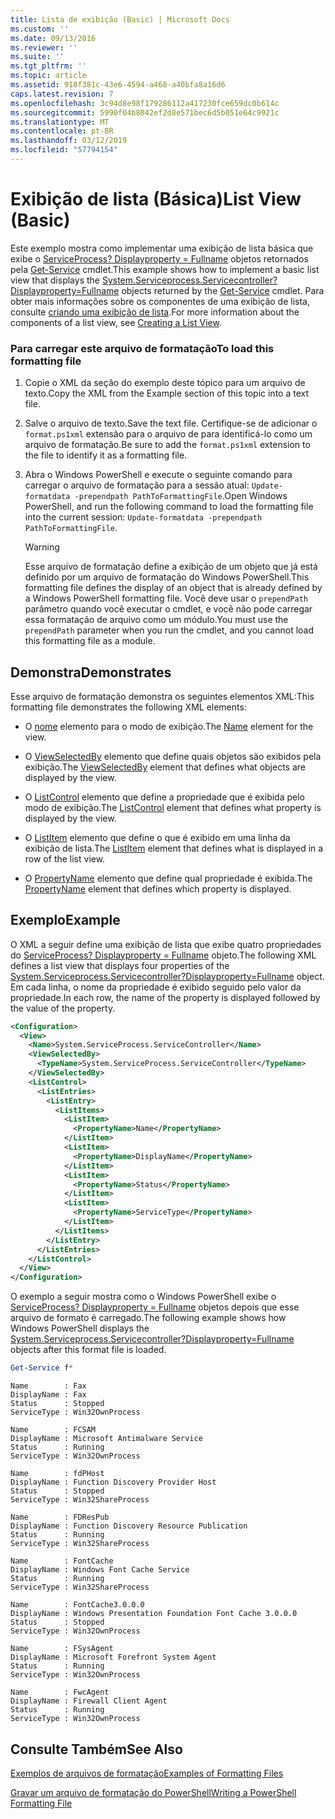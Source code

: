 ```yaml
---
title: Lista de exibição (Basic) | Microsoft Docs
ms.custom: ''
ms.date: 09/13/2016
ms.reviewer: ''
ms.suite: ''
ms.tgt_pltfrm: ''
ms.topic: article
ms.assetid: 918f381c-43e6-4594-a468-a40bfa8a16d6
caps.latest.revision: 7
ms.openlocfilehash: 3c94d8e98f179286112a417230fce659dc0b614c
ms.sourcegitcommit: 5990f04b8042ef2d8e571bec6d5b051e64c9921c
ms.translationtype: MT
ms.contentlocale: pt-BR
ms.lasthandoff: 03/12/2019
ms.locfileid: "57794154"
---
```

# <a name="list-view-basic"></a><span data-ttu-id="12842-102">Exibição de lista (Básica)</span><span class="sxs-lookup"><span data-stu-id="12842-102">List View (Basic)</span></span>

<span data-ttu-id="12842-103">Este exemplo mostra como implementar uma exibição de lista básica que exibe o [ServiceProcess? Displayproperty = Fullname](/dotnet/api/System.ServiceProcess.ServiceController) objetos retornados pela [Get-Service](/powershell/module/microsoft.powershell.management/get-service) cmdlet.</span><span class="sxs-lookup"><span data-stu-id="12842-103">This example shows how to implement a basic list view that displays the [System.Serviceprocess.Servicecontroller?Displayproperty=Fullname](/dotnet/api/System.ServiceProcess.ServiceController) objects returned by the [Get-Service](/powershell/module/microsoft.powershell.management/get-service) cmdlet.</span></span> <span data-ttu-id="12842-104">Para obter mais informações sobre os componentes de uma exibição de lista, consulte [criando uma exibição de lista](./creating-a-list-view.md).</span><span class="sxs-lookup"><span data-stu-id="12842-104">For more information about the components of a list view, see [Creating a List View](./creating-a-list-view.md).</span></span>

### <a name="to-load-this-formatting-file"></a><span data-ttu-id="12842-105">Para carregar este arquivo de formatação</span><span class="sxs-lookup"><span data-stu-id="12842-105">To load this formatting file</span></span>

1. <span data-ttu-id="12842-106">Copie o XML da seção do exemplo deste tópico para um arquivo de texto.</span><span class="sxs-lookup"><span data-stu-id="12842-106">Copy the XML from the Example section of this topic into a text file.</span></span>

2. <span data-ttu-id="12842-107">Salve o arquivo de texto.</span><span class="sxs-lookup"><span data-stu-id="12842-107">Save the text file.</span></span> <span data-ttu-id="12842-108">Certifique-se de adicionar o `format.ps1xml` extensão para o arquivo de para identificá-lo como um arquivo de formatação.</span><span class="sxs-lookup"><span data-stu-id="12842-108">Be sure to add the `format.ps1xml` extension to the file to identify it as a formatting file.</span></span>

3. <span data-ttu-id="12842-109">Abra o Windows PowerShell e execute o seguinte comando para carregar o arquivo de formatação para a sessão atual: `Update-formatdata -prependpath PathToFormattingFile`.</span><span class="sxs-lookup"><span data-stu-id="12842-109">Open Windows PowerShell, and run the following command to load the formatting file into the current session: `Update-formatdata -prependpath PathToFormattingFile`.</span></span>

   > [!WARNING]
   > <span data-ttu-id="12842-110">Esse arquivo de formatação define a exibição de um objeto que já está definido por um arquivo de formatação do Windows PowerShell.</span><span class="sxs-lookup"><span data-stu-id="12842-110">This formatting file defines the display of an object that is already defined by a Windows PowerShell formatting file.</span></span> <span data-ttu-id="12842-111">Você deve usar o `prependPath` parâmetro quando você executar o cmdlet, e você não pode carregar essa formatação de arquivo como um módulo.</span><span class="sxs-lookup"><span data-stu-id="12842-111">You must use the `prependPath` parameter when you run the cmdlet, and you cannot load this formatting file as a module.</span></span>

## <a name="demonstrates"></a><span data-ttu-id="12842-112">Demonstra</span><span class="sxs-lookup"><span data-stu-id="12842-112">Demonstrates</span></span>

<span data-ttu-id="12842-113">Esse arquivo de formatação demonstra os seguintes elementos XML:</span><span class="sxs-lookup"><span data-stu-id="12842-113">This formatting file demonstrates the following XML elements:</span></span>

- <span data-ttu-id="12842-114">O [nome](./name-element-for-view-format.md) elemento para o modo de exibição.</span><span class="sxs-lookup"><span data-stu-id="12842-114">The [Name](./name-element-for-view-format.md) element for the view.</span></span>

- <span data-ttu-id="12842-115">O [ViewSelectedBy](./viewselectedby-element-format.md) elemento que define quais objetos são exibidos pela exibição.</span><span class="sxs-lookup"><span data-stu-id="12842-115">The [ViewSelectedBy](./viewselectedby-element-format.md) element that defines what objects are displayed by the view.</span></span>

- <span data-ttu-id="12842-116">O [ListControl](./listcontrol-element-format.md) elemento que define a propriedade que é exibida pelo modo de exibição.</span><span class="sxs-lookup"><span data-stu-id="12842-116">The [ListControl](./listcontrol-element-format.md) element that defines what property is displayed by the view.</span></span>

- <span data-ttu-id="12842-117">O [ListItem](./listitem-element-for-listitems-for-listcontrol-format.md) elemento que define o que é exibido em uma linha da exibição de lista.</span><span class="sxs-lookup"><span data-stu-id="12842-117">The [ListItem](./listitem-element-for-listitems-for-listcontrol-format.md) element that defines what is displayed in a row of the list view.</span></span>

- <span data-ttu-id="12842-118">O [PropertyName](./propertyname-element-for-listitem-for-listcontrol-format.md) elemento que define qual propriedade é exibida.</span><span class="sxs-lookup"><span data-stu-id="12842-118">The [PropertyName](./propertyname-element-for-listitem-for-listcontrol-format.md) element that defines which property is displayed.</span></span>

## <a name="example"></a><span data-ttu-id="12842-119">Exemplo</span><span class="sxs-lookup"><span data-stu-id="12842-119">Example</span></span>

<span data-ttu-id="12842-120">O XML a seguir define uma exibição de lista que exibe quatro propriedades do [ServiceProcess? Displayproperty = Fullname](/dotnet/api/System.ServiceProcess.ServiceController) objeto.</span><span class="sxs-lookup"><span data-stu-id="12842-120">The following XML defines a list view that displays four properties of the [System.Serviceprocess.Servicecontroller?Displayproperty=Fullname](/dotnet/api/System.ServiceProcess.ServiceController) object.</span></span> <span data-ttu-id="12842-121">Em cada linha, o nome da propriedade é exibido seguido pelo valor da propriedade.</span><span class="sxs-lookup"><span data-stu-id="12842-121">In each row, the name of the property is displayed followed by the value of the property.</span></span>

```xml
<Configuration>
  <View>
    <Name>System.ServiceProcess.ServiceController</Name>
    <ViewSelectedBy>
      <TypeName>System.ServiceProcess.ServiceController</TypeName>
    </ViewSelectedBy>
    <ListControl>
      <ListEntries>
        <ListEntry>
          <ListItems>
            <ListItem>
              <PropertyName>Name</PropertyName>
            </ListItem>
            <ListItem>
              <PropertyName>DisplayName</PropertyName>
            </ListItem>
            <ListItem>
              <PropertyName>Status</PropertyName>
            </ListItem>
            <ListItem>
              <PropertyName>ServiceType</PropertyName>
            </ListItem>
          </ListItems>
        </ListEntry>
      </ListEntries>
    </ListControl>
  </View>
</Configuration>
```

<span data-ttu-id="12842-122">O exemplo a seguir mostra como o Windows PowerShell exibe o [ServiceProcess? Displayproperty = Fullname](/dotnet/api/System.ServiceProcess.ServiceController) objetos depois que esse arquivo de formato é carregado.</span><span class="sxs-lookup"><span data-stu-id="12842-122">The following example shows how Windows PowerShell displays the [System.Serviceprocess.Servicecontroller?Displayproperty=Fullname](/dotnet/api/System.ServiceProcess.ServiceController) objects after this format file is loaded.</span></span>

```powershell
Get-Service f*
```

```output
Name        : Fax
DisplayName : Fax
Status      : Stopped
ServiceType : Win32OwnProcess

Name        : FCSAM
DisplayName : Microsoft Antimalware Service
Status      : Running
ServiceType : Win32OwnProcess

Name        : fdPHost
DisplayName : Function Discovery Provider Host
Status      : Stopped
ServiceType : Win32ShareProcess

Name        : FDResPub
DisplayName : Function Discovery Resource Publication
Status      : Running
ServiceType : Win32ShareProcess

Name        : FontCache
DisplayName : Windows Font Cache Service
Status      : Running
ServiceType : Win32ShareProcess

Name        : FontCache3.0.0.0
DisplayName : Windows Presentation Foundation Font Cache 3.0.0.0
Status      : Stopped
ServiceType : Win32OwnProcess

Name        : FSysAgent
DisplayName : Microsoft Forefront System Agent
Status      : Running
ServiceType : Win32OwnProcess

Name        : FwcAgent
DisplayName : Firewall Client Agent
Status      : Running
ServiceType : Win32OwnProcess
```

## <a name="see-also"></a><span data-ttu-id="12842-123">Consulte Também</span><span class="sxs-lookup"><span data-stu-id="12842-123">See Also</span></span>

[<span data-ttu-id="12842-124">Exemplos de arquivos de formatação</span><span class="sxs-lookup"><span data-stu-id="12842-124">Examples of Formatting Files</span></span>](./examples-of-formatting-files.md)

[<span data-ttu-id="12842-125">Gravar um arquivo de formatação do PowerShell</span><span class="sxs-lookup"><span data-stu-id="12842-125">Writing a PowerShell Formatting File</span></span>](./writing-a-powershell-formatting-file.md)
